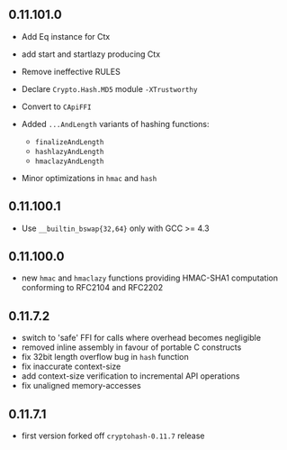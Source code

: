## 0.11.101.0

 - Add Eq instance for Ctx
 - add start and startlazy producing Ctx
 - Remove ineffective RULES
 - Declare `Crypto.Hash.MD5` module `-XTrustworthy`
 - Convert to `CApiFFI`
 - Added `...AndLength` variants of hashing functions:

      - `finalizeAndLength`
      - `hashlazyAndLength`
      - `hmaclazyAndLength`

 - Minor optimizations in `hmac` and `hash`

## 0.11.100.1

 - Use `__builtin_bswap{32,64}` only with GCC >= 4.3

## 0.11.100.0

 - new `hmac` and `hmaclazy` functions providing HMAC-SHA1
   computation conforming to RFC2104 and RFC2202

## 0.11.7.2

 - switch to 'safe' FFI for calls where overhead becomes negligible
 - removed inline assembly in favour of portable C constructs
 - fix 32bit length overflow bug in `hash` function
 - fix inaccurate context-size
 - add context-size verification to incremental API operations
 - fix unaligned memory-accesses

## 0.11.7.1

 - first version forked off `cryptohash-0.11.7` release
